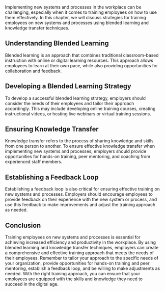 
Implementing new systems and processes in the workplace can be challenging, especially when it comes to training employees on how to use them effectively. In this chapter, we will discuss strategies for training employees on new systems and processes using blended learning and knowledge transfer techniques.

Understanding Blended Learning
------------------------------

Blended learning is an approach that combines traditional classroom-based instruction with online or digital learning resources. This approach allows employees to learn at their own pace, while also providing opportunities for collaboration and feedback.

Developing a Blended Learning Strategy
--------------------------------------

To develop a successful blended learning strategy, employers should consider the needs of their employees and tailor their approach accordingly. This may include developing online training courses, creating instructional videos, or hosting live webinars or virtual training sessions.

Ensuring Knowledge Transfer
---------------------------

Knowledge transfer refers to the process of sharing knowledge and skills from one person to another. To ensure effective knowledge transfer when implementing new systems and processes, employers should provide opportunities for hands-on training, peer mentoring, and coaching from experienced staff members.

Establishing a Feedback Loop
----------------------------

Establishing a feedback loop is also critical for ensuring effective training on new systems and processes. Employers should encourage employees to provide feedback on their experience with the new system or process, and use this feedback to make improvements and adjust the training approach as needed.

Conclusion
----------

Training employees on new systems and processes is essential for achieving increased efficiency and productivity in the workplace. By using blended learning and knowledge transfer techniques, employers can create a comprehensive and effective training approach that meets the needs of their employees. Remember to tailor your approach to the specific needs of your organization, provide opportunities for hands-on training and peer mentoring, establish a feedback loop, and be willing to make adjustments as needed. With the right training approach, you can ensure that your employees are equipped with the skills and knowledge they need to succeed in the digital age.
